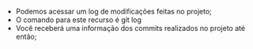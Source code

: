 * Podemos acessar um log de modificações feitas no projeto;
* O comando para este recurso é git log
* Você receberá uma informação dos commits realizados no projeto até então;